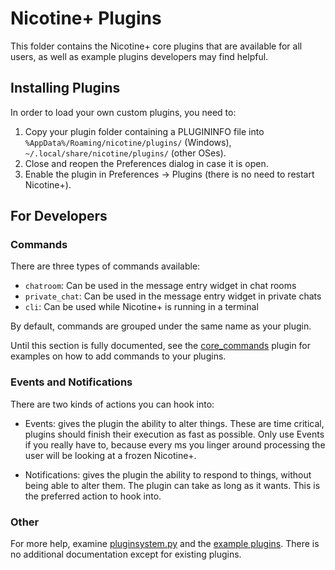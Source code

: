 # Nicotine+ Plugins

This folder contains the Nicotine+ core plugins that are available for all users, as well as example plugins developers may find helpful.


## Installing Plugins

In order to load your own custom plugins, you need to:

1. Copy your plugin folder containing a PLUGININFO file into `%AppData%/Roaming/nicotine/plugins/` (Windows), `~/.local/share/nicotine/plugins/` (other OSes).
2. Close and reopen the Preferences dialog in case it is open.
3. Enable the plugin in Preferences -> Plugins (there is no need to restart Nicotine+).


## For Developers

### Commands

There are three types of commands available:

- `chatroom`: Can be used in the message entry widget in chat rooms
- `private_chat`: Can be used in the message entry widget in private chats
- `cli`: Can be used while Nicotine+ is running in a terminal

By default, commands are grouped under the same name as your plugin.

Until this section is fully documented, see the [core_commands](./core_commands/) plugin for examples on how to add commands to your plugins.

### Events and Notifications

There are two kinds of actions you can hook into:

- Events: gives the plugin the ability to alter things. These are time critical, plugins should finish their execution as fast as possible. Only use Events if you really have to, because every ms you linger around processing the user will be looking at a frozen Nicotine+.

- Notifications: gives the plugin the ability to respond to things, without being able to alter them. The plugin can take as long as it wants. This is the preferred action to hook into.

### Other

For more help, examine [pluginsystem.py](../pluginsystem.py) and the [example plugins](./examplars/). There is no additional documentation except for existing plugins.
